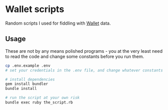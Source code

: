 # Wallet scripts

Random scripts I used for fiddling with [Wallet](https://budgetbakers.com/) data.

## Usage

These are not by any means polished programs - you at the very least need to
read the code and change some constants before you run them.

```bash
cp .env.example .env
# set your credentials in the .env file, and change whatever constants in the script

# install dependencies
gem install bundler
bundle install

# run the script at your own risk
bundle exec ruby the_script.rb
```
